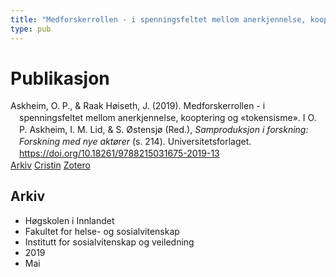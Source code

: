 ```yaml
---
title: "Medforskerrollen - i spenningsfeltet mellom anerkjennelse, kooptering og 'tokensisme'."
type: pub
---
```

<h1>Publikasjon</h1>
<article id="csl-bib-container-5DZA9IVI" class="csl-bib-container">
  <div class="csl-bib-body" style="line-height: 1.35; padding-left: 1em; text-indent:-1em;">
  <div class="csl-entry">Askheim, O. P., &amp; Raak H&#xF8;iseth, J. (2019). Medforskerrollen - i spenningsfeltet mellom anerkjennelse, kooptering og &#xAB;tokensisme&#xBB;. I O. P. Askheim, I. M. Lid, &amp; S. &#xD8;stensj&#xF8; (Red.), <i>Samproduksjon i forskning: Forskning med nye akt&#xF8;rer</i> (s. 214). Universitetsforlaget. <a href="https://doi.org/10.18261/9788215031675-2019-13">https://doi.org/10.18261/9788215031675-2019-13</a></div>
</div>
  <div class="csl-bib-buttons">
    <a href="#taxonomy-article-5DZA9IVI" class="csl-bib-button">Arkiv</a>
    <a href="https://app.cristin.no/results/show.jsf?id=1698299" alt="Cristin URL" class="csl-bib-button">Cristin</a>
    <a href="http://zotero.org/groups/5022929/items/5DZA9IVI" alt="Zotero URL" class="csl-bib-button">Zotero</a>
  </div>
  <div id="csl-bib-meta-container-5DZA9IVI"></div>
</article>
<div id="csl-bib-meta-5DZA9IVI" class="csl-bib-meta">
  <article id="taxonomy-article-5DZA9IVI" class="taxonomy-article">
    <h1>Arkiv</h1>
    <ul>
      <li>Høgskolen i Innlandet</li>
      <li>Fakultet for helse- og sosialvitenskap</li>
      <li>Institutt for sosialvitenskap og veiledning</li>
      <li>2019</li>
      <li>Mai</li>
    </ul>
  </article>
</div>
